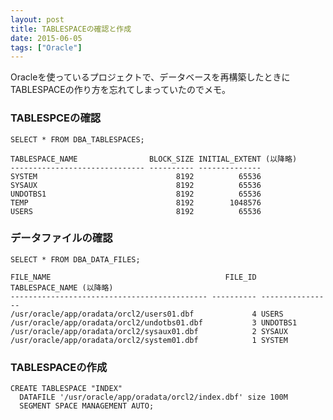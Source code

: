 ```yaml
---
layout: post
title: TABLESPACEの確認と作成
date: 2015-06-05
tags: ["Oracle"]
---
```


Oracleを使っているプロジェクトで、データベースを再構築したときにTABLESPACEの作り方を忘れてしまっていたのでメモ。

### TABLESPCEの確認

    SELECT * FROM DBA_TABLESPACES;

    TABLESPACE_NAME                BLOCK_SIZE INITIAL_EXTENT (以降略)
    ------------------------------ ---------- --------------
    SYSTEM                               8192          65536
    SYSAUX                               8192          65536
    UNDOTBS1                             8192          65536
    TEMP                                 8192        1048576
    USERS                                8192          65536

### データファイルの確認

    SELECT * FROM DBA_DATA_FILES;

    FILE_NAME                                       FILE_ID TABLESPACE_NAME (以降略)
    -------------------------------------------- ---------- ----------------
    /usr/oracle/app/oradata/orcl2/users01.dbf             4 USERS           
    /usr/oracle/app/oradata/orcl2/undotbs01.dbf           3 UNDOTBS1        
    /usr/oracle/app/oradata/orcl2/sysaux01.dbf            2 SYSAUX          
    /usr/oracle/app/oradata/orcl2/system01.dbf            1 SYSTEM                  

### TABLESPACEの作成

    CREATE TABLESPACE "INDEX"
      DATAFILE '/usr/oracle/app/oradata/orcl2/index.dbf' size 100M
      SEGMENT SPACE MANAGEMENT AUTO;           
    